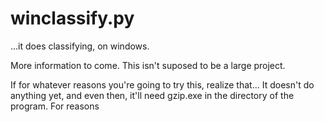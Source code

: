 winclassify.py
==============

...it does classifying, on windows.

More information to come. This isn't suposed to be a large project.

If for whatever reasons you're going to try this, realize that... It doesn't do anything yet,
and even then, it'll need gzip.exe in the directory of the program. For reasons